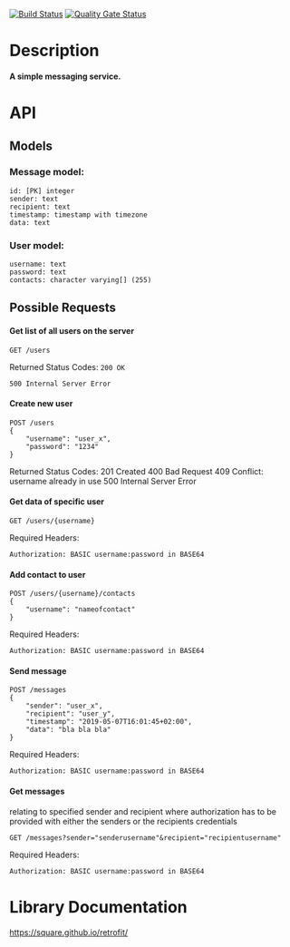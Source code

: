 [![Build Status](https://travis-ci.org/DUE-Info-AG-APP/DuckTalk.svg?branch=master)](https://travis-ci.org/DUE-Info-AG-APP/DuckTalk)
[![Quality Gate Status](https://sonarcloud.io/api/project_badges/measure?project=DuckTalk&metric=alert_status)](https://sonarcloud.io/dashboard?id=DuckTalk)
# Description
#### A simple messaging service.

# API
## Models
### Message model:
```
id: [PK] integer
sender: text
recipient: text
timestamp: timestamp with timezone
data: text
```

### User model:
```
username: text
password: text
contacts: character varying[] (255)
```

## Possible Requests

#### Get list of all users on the server
```
GET /users
```
Returned Status Codes:
```200 OK```

```500 Internal Server Error```

#### Create new user
```
POST /users
{
    "username": "user_x",
    "password": "1234"
}
```
Returned Status Codes:
201 Created
400 Bad Request
409 Conflict: username already in use
500 Internal Server Error

#### Get data of specific user
```
GET /users/{username}
```
Required Headers:
```
Authorization: BASIC username:password in BASE64
```

#### Add contact to user
```
POST /users/{username}/contacts
{
    "username": "nameofcontact"
}
```
Required Headers:
```
Authorization: BASIC username:password in BASE64
```

#### Send message
```
POST /messages
{
    "sender": "user_x",
    "recipient": "user_y",
    "timestamp": "2019-05-07T16:01:45+02:00",
    "data": "bla bla bla"
}
```
Required Headers:
```
Authorization: BASIC username:password in BASE64
```

#### Get messages
relating to specified sender and recipient
where authorization has to be provided with either the
senders or the recipients credentials
```
GET /messages?sender="senderusername"&recipient="recipientusername"
```
Required Headers:
```
Authorization: BASIC username:password in BASE64
```

# Library Documentation
https://square.github.io/retrofit/
